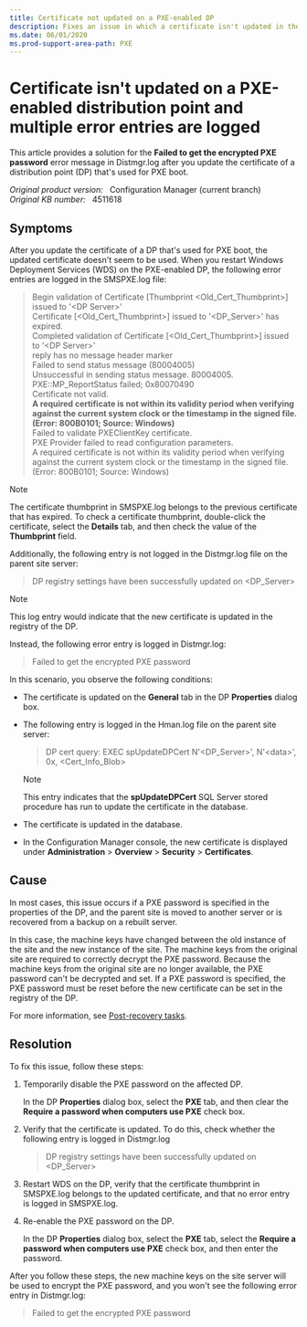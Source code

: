 ```yaml
---
title: Certificate not updated on a PXE-enabled DP
description: Fixes an issue in which a certificate isn't updated in the registry of a PXE-enabled distribution point if a PXE password is specified.
ms.date: 06/01/2020
ms.prod-support-area-path: PXE
---
```

# Certificate isn't updated on a PXE-enabled distribution point and multiple error entries are logged

This article provides a solution for the **Failed to get the encrypted PXE password** error message in Distmgr.log after you update the certificate of a distribution point (DP) that's used for PXE boot.

_Original product version:_ &nbsp; Configuration Manager (current branch)  
_Original KB number:_ &nbsp; 4511618

## Symptoms

After you update the certificate of a DP that's used for PXE boot, the updated certificate doesn't seem to be used. When you restart Windows Deployment Services (WDS) on the PXE-enabled DP, the following error entries are logged in the SMSPXE.log file:

> Begin validation of Certificate [Thumbprint <Old_Cert_Thumbprint>] issued to '\<DP Server>'  
> Certificate [<Old_Cert_Thumbprint>] issued to '<DP_Server>' has expired.  
> Completed validation of Certificate [<Old_Cert_Thumbprint>] issued to '\<DP Server>'  
> reply has no message header marker  
> Failed to send status message (80004005)  
> Unsuccessful in sending status message. 80004005.  
> PXE::MP_ReportStatus failed; 0x80070490  
> Certificate not valid.  
> **A required certificate is not within its validity period when verifying against the current system clock or the timestamp in the signed file. (Error: 800B0101; Source: Windows)**  
> Failed to validate PXEClientKey certificate.  
> PXE Provider failed to read configuration parameters.  
> A required certificate is not within its validity period when verifying against the current system clock or the timestamp in the signed file. (Error: 800B0101; Source: Windows)

> [!NOTE]
> The certificate thumbprint in SMSPXE.log belongs to the previous certificate that has expired. To check a certificate thumbprint, double-click the certificate, select the **Details** tab, and then check the value of the **Thumbprint** field.

Additionally, the following entry is not logged in the Distmgr.log file on the parent site server:

> DP registry settings have been successfully updated on \<DP_Server>

> [!NOTE]
> This log entry would indicate that the new certificate is updated in the registry of the DP.

Instead, the following error entry is logged in Distmgr.log:

> Failed to get the encrypted PXE password

In this scenario, you observe the following conditions:

- The certificate is updated on the **General** tab in the DP **Properties** dialog box.
- The following entry is logged in the Hman.log file on the parent site server:
    > DP cert query: EXEC spUpdateDPCert N'<DP_Server>', N'\<data>', 0x, <Cert_Info_Blob>

    > [!NOTE]
    > This entry indicates that the **spUpdateDPCert** SQL Server stored procedure has run to update the certificate in the database.

- The certificate is updated in the database.
- In the Configuration Manager console, the new certificate is displayed under **Administration** > **Overview** > **Security** > **Certificates**.

## Cause

In most cases, this issue occurs if a PXE password is specified in the properties of the DP, and the parent site is moved to another server or is recovered from a backup on a rebuilt server.

In this case, the machine keys have changed between the old instance of the site and the new instance of the site. The machine keys from the original site are required to correctly decrypt the PXE password. Because the machine keys from the original site are no longer available, the PXE password can't be decrypted and set. If a PXE password is specified, the PXE password must be reset before the new certificate can be set in the registry of the DP.

For more information, see [Post-recovery tasks](/mem/configmgr/core/servers/manage/recover-sites#post-recovery-tasks).

## Resolution

To fix this issue, follow these steps:

1. Temporarily disable the PXE password on the affected DP.

    In the DP **Properties** dialog box, select the **PXE** tab, and then clear the **Require a password when computers use PXE** check box.

2. Verify that the certificate is updated. To do this, check whether the following entry is logged in Distmgr.log

    > DP registry settings have been successfully updated on <DP_Server>

3. Restart WDS on the DP, verify that the certificate thumbprint in SMSPXE.log belongs to the updated certificate, and that no error entry is logged in SMSPXE.log.

4. Re-enable the PXE password on the DP.

    In the DP **Properties** dialog box, select the **PXE** tab, select the **Require a password when computers use PXE** check box, and then enter the password.

After you follow these steps, the new machine keys on the site server will be used to encrypt the PXE password, and you won't see the following error entry in Distmgr.log:

> Failed to get the encrypted PXE password
